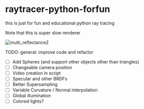 # raytracer-python-forfun
this is just for fun and educational python ray tracing

Note that this is super slow renderer

![multi_reflectance2](https://user-images.githubusercontent.com/46653045/175377347-3c77075b-b5d9-47a4-a32d-a4dff642ec4e.png)

TODO:
general: improve code and refactor

- [ ] Add Spheres (and support other objects other than triangles)
- [ ] Changeable camera position
- [ ] Video creation in script
- [ ] Specular and other BRDFs
- [ ] Better Supersampling
- [ ] Variable Curvature / Normal interpolation
- [ ] Global illumination
- [ ] Colored lights?
